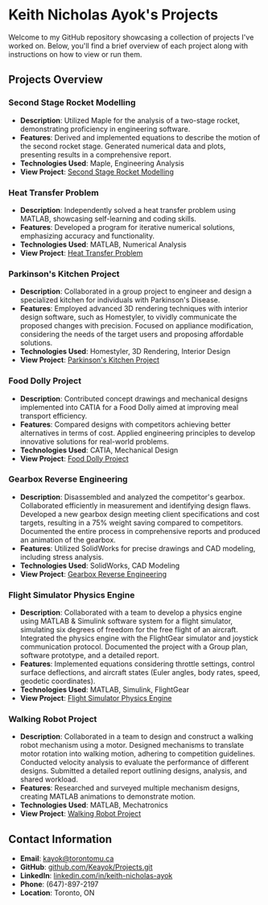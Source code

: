 # Keith Nicholas Ayok's Projects

Welcome to my GitHub repository showcasing a collection of projects I've worked on. Below, you'll find a brief overview of each project along with instructions on how to view or run them.

## Projects Overview

### Second Stage Rocket Modelling
- **Description**: Utilized Maple for the analysis of a two-stage rocket, demonstrating proficiency in engineering software.
- **Features**: Derived and implemented equations to describe the motion of the second rocket stage. Generated numerical data and plots, presenting results in a comprehensive report.
- **Technologies Used**: Maple, Engineering Analysis
- **View Project**: [Second Stage Rocket Modelling](https://github.com/Keayok/Projects/blob/69b221c955ef41054172de27f420a3b82d9fa88b/Rocket%20Second%20Stage%20Project.pdf)

### Heat Transfer Problem
- **Description**: Independently solved a heat transfer problem using MATLAB, showcasing self-learning and coding skills.
- **Features**: Developed a program for iterative numerical solutions, emphasizing accuracy and functionality.
- **Technologies Used**: MATLAB, Numerical Analysis
- **View Project**: [Heat Transfer Problem](https://github.com/Keayok/Projects/blob/69b221c955ef41054172de27f420a3b82d9fa88b/Numerical%20Solution%20Problem.m)

### Parkinson's Kitchen Project
- **Description**: Collaborated in a group project to engineer and design a specialized kitchen for individuals with Parkinson's Disease.
- **Features**: Employed advanced 3D rendering techniques with interior design software, such as Homestyler, to vividly communicate the proposed changes with precision. Focused on appliance modification, considering the needs of the target users and proposing affordable solutions.
- **Technologies Used**: Homestyler, 3D Rendering, Interior Design
- **View Project**: [Parkinson's Kitchen Project]()

### Food Dolly Project
- **Description**: Contributed concept drawings and mechanical designs implemented into CATIA for a Food Dolly aimed at improving meal transport efficiency.
- **Features**: Compared designs with competitors achieving better alternatives in terms of cost. Applied engineering principles to develop innovative solutions for real-world problems.
- **Technologies Used**: CATIA, Mechanical Design
- **View Project**: [Food Dolly Project](https://github.com/Keayok/Projects/blob/3903697a22575d42058c630d364e6a178b6cab65/Food%20Dolly%20Project.pdf)

### Gearbox Reverse Engineering
- **Description**: Disassembled and analyzed the competitor's gearbox. Collaborated efficiently in measurement and identifying design flaws. Developed a new gearbox design meeting client specifications and cost targets, resulting in a 75% weight saving compared to competitors. Documented the entire process in comprehensive reports and produced an animation of the gearbox.
- **Features**: Utilized SolidWorks for precise drawings and CAD modeling, including stress analysis.
- **Technologies Used**: SolidWorks, CAD Modeling
- **View Project**: [Gearbox Reverse Engineering](https://drive.google.com/file/d/1YHxDGmnD7QIOmp6hQHDydGAs5RNTbH4E/view?usp=sharing)

### Flight Simulator Physics Engine
- **Description**: Collaborated with a team to develop a physics engine using MATLAB & Simulink software system for a flight simulator, simulating six degrees of freedom for the free flight of an aircraft. Integrated the physics engine with the FlightGear simulator and joystick communication protocol. Documented the project with a Group plan, software prototype, and a detailed report.
- **Features**: Implemented equations considering throttle settings, control surface deflections, and aircraft states (Euler angles, body rates, speed, geodetic coordinates).
- **Technologies Used**: MATLAB, Simulink, FlightGear
- **View Project**: [Flight Simulator Physics Engine](https://github.com/Keayok/Projects/tree/3903697a22575d42058c630d364e6a178b6cab65/Flight%20Simulator%20Physics%20Engine)

### Walking Robot Project
- **Description**: Collaborated in a team to design and construct a walking robot mechanism using a motor. Designed mechanisms to translate motor rotation into walking motion, adhering to competition guidelines. Conducted velocity analysis to evaluate the performance of different designs. Submitted a detailed report outlining designs, analysis, and shared workload.
- **Features**: Researched and surveyed multiple mechanism designs, creating MATLAB animations to demonstrate motion.
- **Technologies Used**: MATLAB, Mechatronics
- **View Project**: [Walking Robot Project](https://github.com/Keayok/Projects/tree/3903697a22575d42058c630d364e6a178b6cab65/Walking%20Robot)

## Contact Information
- **Email**: kayok@torontomu.ca
- **GitHub**: [github.com/Keayok/Projects.git](github.com/Keayok/Projects.git)
- **LinkedIn**: [linkedin.com/in/keith-nicholas-ayok](linkedin.com/in/keith-nicholas-ayok)
- **Phone**: (647)-897-2197
- **Location**: Toronto, ON
